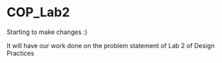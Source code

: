 # COP_Lab2
Starting to make changes :)

It will have our work done on the problem statement of Lab 2 of Design Practices
